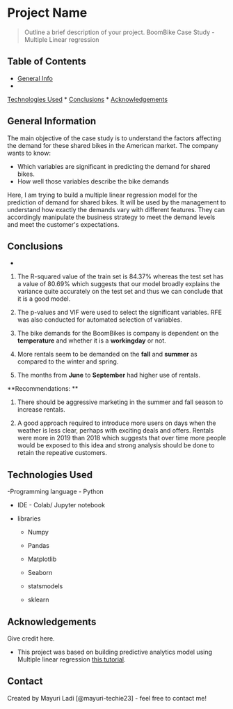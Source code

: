 # Project Name
> Outline a brief description of your project.
BoomBike Case Study - Multiple Linear regression


## Table of Contents
* [General Info](#general-information)
* 
[Technologies Used](#technologies-used)
* 
[Conclusions](#conclusions)
* 
[Acknowledgements](#acknowledgements)


<!-- You can include any other section that is pertinent to your problem -->


## General Information

The main objective of the case study is to understand the factors affecting the demand for these shared bikes in the American market. The company wants to know:
- Which variables are significant in predicting the demand for shared bikes.
- How well those variables describe the bike demands

Here, I am trying to build a multiple linear regression model for the prediction of demand for shared bikes.
It will be used by the management to understand how exactly the demands vary with different features. They can accordingly manipulate the business strategy to meet the demand levels and meet the customer's expectations.

<!-- You don't have to answer all the questions - just the ones relevant to your project. -->


## Conclusions
- 
1. The R-squared value of the train set is 84.37% whereas the test set has a value of 80.69% which suggests that our model broadly explains the variance quite accurately on the test set and thus we can conclude that it is a good model.

2. The p-values and VIF were used to select the significant variables. RFE was also conducted for automated selection of variables.

3. The bike demands for the BoomBikes is company is dependent on the **temperature** and whether it is a **workingday** or not. 
4. More rentals seem to be demanded on the **fall** and **summer** as compared to the winter and spring. 
5. The months from **June** to **September** had higher use of rentals.


**Recommendations: **
1. There should be aggressive marketing in the summer and fall season to increase rentals. 

2. A good approach required to introduce more users on days when the weather is less clear, perhaps with exciting deals and offers. Rentals were more in 2019 than 2018 which suggests that over time more people would be exposed to this idea and strong analysis should be done to retain the repeative customers.
<!-- You don't have to answer all the questions - just the ones relevant to your project. -->



## Technologies Used


-Programming language - Python

- IDE - Colab/ Jupyter notebook

- libraries
    
	- Numpy
    
	- Pandas
    
	- Matplotlib
    
	- Seaborn
    
	- statsmodels
	- sklearn

<!-- As the libraries versions keep on changing, it is recommended to mention the version of library used in this project -->



## Acknowledgements

Give credit here.

- This project was based on building predictive analytics model using Multiple linear regression [this tutorial](https://www.learn.upgrade.com).



## Contact
Created by Mayuri Ladi  [@mayuri-techie23] - feel free to contact me!



<!-- Optional -->

<!-- ## License -->

<!-- This project is open source and available under the [... License](). -->


<!-- You don't have to include all sections - just the one's relevant to your project -->